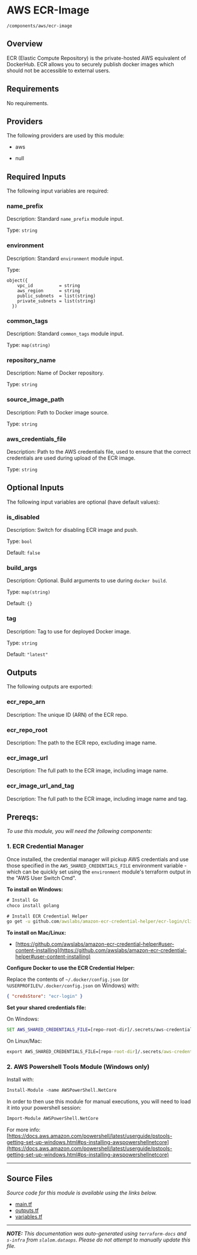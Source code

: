 # AWS ECR-Image

`/components/aws/ecr-image`

## Overview

ECR (Elastic Compute Repository) is the private-hosted AWS
equivalent of DockerHub. ECR allows you to securely publish
docker images which should not be accessible to external users.

## Requirements

No requirements.

## Providers

The following providers are used by this module:

- aws

- null

## Required Inputs

The following input variables are required:

### name_prefix

Description: Standard `name_prefix` module input.

Type: `string`

### environment

Description: Standard `environment` module input.

Type:

```hcl
object({
    vpc_id          = string
    aws_region      = string
    public_subnets  = list(string)
    private_subnets = list(string)
  })
```

### common_tags

Description: Standard `common_tags` module input.

Type: `map(string)`

### repository_name

Description: Name of Docker repository.

Type: `string`

### source_image_path

Description: Path to Docker image source.

Type: `string`

### aws_credentials_file

Description: Path to the AWS credentials file, used to ensure that the correct credentials are used during upload of the ECR image.

Type: `string`

## Optional Inputs

The following input variables are optional (have default values):

### is_disabled

Description: Switch for disabling ECR image and push.

Type: `bool`

Default: `false`

### build_args

Description: Optional. Build arguments to use during `docker build`.

Type: `map(string)`

Default: `{}`

### tag

Description: Tag to use for deployed Docker image.

Type: `string`

Default: `"latest"`

## Outputs

The following outputs are exported:

### ecr_repo_arn

Description: The unique ID (ARN) of the ECR repo.

### ecr_repo_root

Description: The path to the ECR repo, excluding image name.

### ecr_image_url

Description: The full path to the ECR image, including image name.

### ecr_image_url_and_tag

Description: The full path to the ECR image, including image name and tag.

## Prereqs:

_To use this module, you will need the following components:_

### 1. ECR Credential Manager

Once installed, the credential manager will pickup AWS credentials and use those specified in the `AWS_SHARED_CREDENTIALS_FILE` environment variable - which can be quickly set using the `environment` module's terraform output in the "AWS User Switch Cmd".

**To install on Windows:**

```cmd
# Install Go
choco install golang

# Install ECR Credential Helper
go get -u github.com/awslabs/amazon-ecr-credential-helper/ecr-login/cli/docker-credential-ecr-login
```

**To install on Mac/Linux:**

- [https://github.com/awslabs/amazon-ecr-credential-helper#user-content-installing](https://github.com/awslabs/amazon-ecr-credential-helper#user-content-installing)

**Configure Docker to use the ECR Credential Helper:**

Replace the contents of `~/.docker/config.json` (or `%USERPROFILE%/.docker/config.json` on Windows) with:

```json
{ "credsStore": "ecr-login" }
```

**Set your shared credentials file:**

On Windows:

```cmd
SET AWS_SHARED_CREDENTIALS_FILE=[repo-root-dir]/.secrets/aws-credentials
```

On Linux/Mac:

```cmd
export AWS_SHARED_CREDENTIALS_FILE=[repo-root-dir]/.secrets/aws-credentials
```

### 2. AWS Powershell Tools Module (Windows only)

Install with:

```ps
Install-Module -name AWSPowerShell.NetCore
```

In order to then use this module for manual executions, you will need to load it into your powershell session:

```ps
Import-Module AWSPowerShell.NetCore
```

For more info: [https://docs.aws.amazon.com/powershell/latest/userguide/pstools-getting-set-up-windows.html#ps-installing-awspowershellnetcore](https://docs.aws.amazon.com/powershell/latest/userguide/pstools-getting-set-up-windows.html#ps-installing-awspowershellnetcore)

---

## Source Files

_Source code for this module is available using the links below._

- [main.tf](https://github.com/slalom-ggp/dataops-infra/tree/main//components/aws/ecr-image/main.tf)
- [outputs.tf](https://github.com/slalom-ggp/dataops-infra/tree/main//components/aws/ecr-image/outputs.tf)
- [variables.tf](https://github.com/slalom-ggp/dataops-infra/tree/main//components/aws/ecr-image/variables.tf)

---

_**NOTE:** This documentation was auto-generated using
`terraform-docs` and `s-infra` from `slalom.dataops`.
Please do not attempt to manually update this file._
